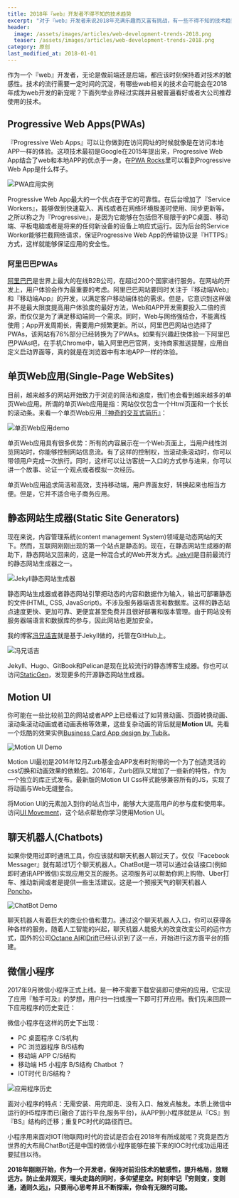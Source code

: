 ```yaml
---
title: 2018年『web』开发者不得不知的技术趋势
excerpt: "对于『web』开发者来说2018年充满乐趣而又富有挑战，有一些不得不知的技术趋势可能在接下里的一年中流行起来，关注并了解这些新技术能增长知识并且开阔眼界。"
header:
  image: /assets/images/articles/web-development-trends-2018.png
  teaser: /assets/images/articles/web-development-trends-2018.png
category: 原创
last_modified_at: 2018-01-01
---
```


作为一个『web』开发者，无论是做前端还是后端，都应该时刻保持着对技术的敏感性。技术的流行需要一定时间的沉淀，有哪些web相关的技术会可能会在2018年成为web开发的新宠呢？下面列举业界经过实践并且被普遍看好或者大公司推荐使用的技术。

## Progressive Web Apps(PWAs)

『Progressive Web Apps』可以让你做到在访问网址的时候就像是在访问本地APP一样的体验。这项技术最初是Google在2015年提出来，Progressive Web App结合了web和本地APP的优点于一身。在[PWA Rocks](https://pwa.rocks/ "PWA应用实例")里可以看到Progressive Web App是什么样子。

![PWA应用实例](/assets/images/articles/pwa-rocks.png "PWA应用实例")

Progressive Web App最大的一个优点在于它的可靠性。在后台增加了『Service Workers』，能够做到快速载入、离线或者在网络环境极差时使用、同步更新等。之所以称之为『Progressive』，是因为它能够在包括但不局限于的PC桌面、移动端、平板电脑或者是将来的任何新设备的设备上响应式运行。因为后台的Service Worker能够拦截网络请求，保证Progressive Web App的传输协议是『HTTPS』方式，这样就能够保证应用的安全性。

### 阿里巴巴PWAs

[阿里巴巴](http://www.alibaba.com/ "阿里巴巴官网")是世界上最大的在线B2B公司，在超过200个国家进行服务。在网站的开发上，用户体验会作为最重要的考虑。阿里巴巴网站要同时关注于『移动端Web』和『移动端App』的开发，以满足客户移动端体验的需求。但是，它意识到这样做并不是最大限度提高用户体验度的最好方法，Web和APP开发需要投入二倍的资源，而仅仅是为了满足移动端同一个需求。同时，Web与网络强结合，不能离线使用；App开发周期长，需要用户频繁更新。所以，阿里巴巴网站也选择了PWAs，该网站有76%部分已经转换为了PWAs。如果有兴趣赶快体验一下阿里巴巴PWAs吧，在手机Chrome中，输入阿里巴巴官网，支持商家推送提醒，应用自定义启动界面等，真的就是在浏览器中有本地APP一样的体验。

## 单页Web应用(Single-Page WebSites)

目前，越来越多的网站开始致力于浏览的简洁和速度，我们也会看到越来越多的单页Web应用。所谓的单页Web应用是指：网站仅仅包含一个Html页面和一个长长的滚动条。来看一个单页Web应用[『神奇的交互式简历』](http://www.rleonardi.com/interactive-resume/ "神奇的交互式简历")：

![单页Web应用demo](/assets/images/articles/single-web-page-demo.jpg "单页web应用demo")

单页Web应用具有很多优势：所有的内容展示在一个Web页面上，当用户线性浏览网站时，你能够控制网站信息流。有了这样的控制权，当滚动条滚动时，你可以带领用户完成一次旅行。同时，这样可以让访客统一入口的方式参与进来，你可以讲一个故事、论证一个观点或者模拟一次经历。

单页Web应用追求简洁和高效，支持移动端，用户界面友好，转换起来也相当方便。但是，它并不适合电子商务应用。

## 静态网站生成器(Static Site Generators)

现在来说，内容管理系统(content management System)领域是动态网站的天下。然而，互联网刚刚出现的第一个站点是静态的。现在，在静态网站生成器的帮助下，静态网站又回来的，这是一种混合式的Web开发方式。[Jekyll](https://jekyllrb.com/ "Jekyll")是目前最流行的静态网站生成器之一。

![Jekyll静态网站生成器](/assets/images/articles/jekyll-website.png "Jekyll静态网站生成器")

静态网站生成器或者静态网站引擎把动态的内容和数据作为输入，输出可部署静态的文件(HTML, CSS, JavaScript)。不涉及服务器端语言和数据库。这样的静态站点速度更快、更加可靠、更便宜甚至免费并且很好部署和版本管理。由于网站没有服务器端语言和数据库的参与，因此网站也更加安全。

我的博客[冯兄话吉](https://fengmengzhao.github.io/ "冯兄话吉")就是基于Jekyll做的，托管在GitHub上。

![冯兄话吉](/assets/images/articles/fengmengzhao-blog.png "冯兄话吉")

Jekyll、Hugo、GitBook和Pelican是现在比较流行的静态博客生成器。你也可以访问[StaticGen](https://www.staticgen.com/ "StaticGen")，发现更多的开源静态网站生成器。

## Motion UI

你可能在一些比较前卫的网站或者APP上已经看过了如背景动画、页面转换动画、滚动条滚动动画或者动画表格等效果，这些复杂动画的背后就是**Motion UI**。先看一个炫酷的效果实例[Business Card App design by Tubik](https://uimovement.com/ui/4781/business-card-app/ "Business Card App design by Tubik")。

![Motion UI Demo](/assets/images/articles/motion-ui-demo.jpg "Motion UI Demo")

Motion UI最初是2014年12月Zurb基金会APP发布时附带的一个为了创造灵活的css切换和动画效果的依赖包。2016年，Zurb团队又增加了一些新的特性，作为一个独立的库正式发布。最新版的Motion UI Css样式能够兼容所有的JS，实现了将动画与Web无缝整合。

将Motion UI的元素加入到你的站点当中，能够大大提高用户的参与度和使用率。访问[UI Movement](https://uimovement.com/ "UI Movement")，这个站点帮助你学习使用Motion UI。

## 聊天机器人(Chatbots)

如果你使用过即时通讯工具，你应该就和聊天机器人聊过天了。仅仅『Facebook Messager』就有超过1万个聊天机器人。ChatBot是一项可以通过会话接口(例如即时通讯APP微信)实现应用交互的服务。这项服务可以帮助你网上购物、Uber打车、推动新闻或者是提供一些生活建议。这是一个预报天气的聊天机器人[Poncho](https://poncho.is/ "Poncho")。

![ChatBot Demo](/assets/images/articles/chatbot-demo.jpg "ChatBot Demo")

聊天机器人有着巨大的商业价值和潜力。通过这个聊天机器人入口，你可以获得各种各样的服务。随着人工智能的兴起，聊天机器人能极大的改变改变公司的运作方式，国外的公司[Octane AI](https://octaneai.com/ "Octane AI")和[Drift](https://www.drift.com/ "Drift")已经认识到了这一点，开始进行这方面平台的搭建。

## 微信小程序

2017年9月微信小程序正式上线。是一种不需要下载安装即可使用的应用，它实现了应用『触手可及』的梦想，用户扫一扫或搜一下即可打开应用。我们先来回顾一下应用程序的历史变迁：

微信小程序在这样的历史下出现：

- PC 桌面程序 C/S机构
- PC 浏览器程序 B/S结构
- 移动端 APP C/S结构
- 移动端 H5 小程序 B/S结构 Chatbot ？
- IOT时代 B/S结构 ?

![应用程序历史](/assets/images/articles/history-of-app.jpg "应用程序历史")

面对小程序的特点：无需安装、用完即走、没有入口、触发点触发。本质上微信中运行的H5程序而已(融合了运行平台,服务平台)，从APP到小程序就是从『CS』到『BS』结构的迁移；重复PC时代的路径而已。

小程序用来面对IOT(物联网)时代的尝试是否会在2018年有所成就呢？究竟是西方世界的大布局ChatBot还是中国的微信小程序能够在接下来的IOC时代成功运用还要拭目以待。

**2018年刚刚开始，作为一个开发者，保持对前沿技术的敏感性，提升格局，放眼远方。防止坐井观天，埋头走路的同时，多仰望星空。时刻牢记『穷则变，变则通，通则久远』，只要用心思考并且不断探索，你会有无限的可能。**
